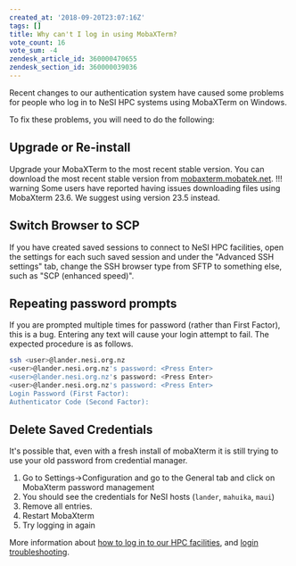 ```yaml
---
created_at: '2018-09-20T23:07:16Z'
tags: []
title: Why can't I log in using MobaXTerm?
vote_count: 16
vote_sum: -4
zendesk_article_id: 360000470655
zendesk_section_id: 360000039036
---
```


Recent changes to our authentication system have caused some problems
for people who log in to NeSI HPC systems using MobaXTerm on Windows.

To fix these problems, you will need to do the following:

## Upgrade or Re-install

Upgrade your MobaXTerm to the most recent stable version. You can
download the most recent stable version
from [mobaxterm.mobatek.net](https://mobaxterm.mobatek.net).
!!! warning
     Some users have reported having issues downloading files using
     MobaXterm 23.6. We suggest using version 23.5 instead.

## Switch Browser to SCP

If you have created saved sessions to connect to NeSI HPC facilities,
open the settings for each such saved session and under the "Advanced
SSH settings" tab, change the SSH browser type from SFTP to something
else, such as "SCP (enhanced speed)".

## Repeating password prompts

If you are prompted multiple times for password (rather than First
Factor), this is a bug. Entering any text will cause your login attempt
to fail. The expected procedure is as follows.

```sh
ssh <user>@lander.nesi.org.nz
<user>@lander.nesi.org.nz's password: <Press Enter> 
<user>@lander.nesi.org.nz's password: <Press Enter> 
<user>@lander.nesi.org.nz's password: <Press Enter>
Login Password (First Factor):
Authenticator Code (Second Factor):
```

## Delete Saved Credentials

It's possible that, even with a fresh install of mobaXterm it is still
trying to use your old password from credential manager.

1. Go to Settings-&gt;Configuration and go to the General tab and click
    on MobaXterm password management
2. You should see the credentials for NeSI hosts (`lander`, `mahuika`,
    `maui`)
3. Remove all entries.
4. Restart MobaXterm
5. Try logging in again

More information about [how to log in to our HPC facilities](../../Scientific_Computing/Getting_Started/Accessing_the_HPCs/Choosing_and_Configuring_Software_for_Connecting_to_the_Clusters.md),
and [login troubleshooting](../../General/FAQs/Login_Troubleshooting.md).
